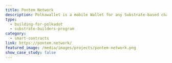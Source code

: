 ```yaml
---
title: Pontem Network
description: Polkawallet is a mobile Wallet for any Substrate-based chain amongst which is Polkadot. It provides staking and governance mechanisms.
type:
  - building-for-polkadot
  - substrate-builders-program
category:
  - smart-contracts
link: https://pontem.network/
featured_image: /media/images/projects/pontem-network.png
show_case_study: false
---
```

